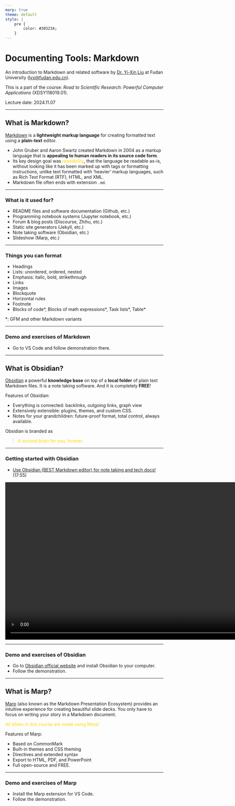 ```yaml
---
marp: true
theme: default
style: |
    pre {
        color: #303234;
    }
---
```


<!--
backgroundColor: #191a2e
color: skyblue
-->
# Documenting Tools: Markdown

An introduction to Markdown and related software by [Dr. Yi-Xin Liu](http://www.yxliu.group) at Fudan University (lyx@fudan.edu.cn).

This is a part of the course: *Road to Scientific Research: Powerful Computer Applications* (XDSY118019.01).

Lecture date: 2024.11.07

---

<!-- _paginate: true -->
## What is Markdown?

[Markdown](https://daringfireball.net/projects/markdown/) is a **lightweight markup language** for creating formatted text using a **plain-text** editor.

- John Gruber and Aaron Swartz created Markdown in 2004 as a markup language that is **appealing to human readers in its source code form**.
- Its key design goal was <span style="color:gold">readability</span>, that the language be readable as-is, without looking like it has been marked up with tags or formatting instructions, unlike text formatted with ‘heavier’ markup languages, such as Rich Text Format (RTF), HTML, and XML.
- Markdown file often ends with extension `.md`.

---

### What is it used for?

- README files and software documentation (Github, etc.)
- Programming notebook systems (Jupyter notebook, etc.)
- Forum & blog posts (Discourse, Zhihu, etc.)
- Static site generators (Jekyll, etc.)
- Note taking software (Obsidian, etc.)
- Slideshow (Marp, etc.)

---

### Things you can format
- Headings
- Lists: unordered, ordered, nested
- Emphasis: italic, bold, strikethrough
- Links
- Images
- Blockquote
- Horizontal rules
- Footnote
- Blocks of code*, Blocks of math expressions*, Task lists*, Table*

*: GFM and other Markdown variants

---

### Demo and exercises of Markdown

- Go to VS Code and follow demonstration there.

---

## What is Obsidian?

[Obsidian](https://obsidian.md/) a powerful **knowledge base** on top of
a **local folder** of plain text Markdown files. It is a note taking software. And it is completely **FREE**!

Features of Obsidian:

- Everything is connected: backlinks, outgoing links, graph view
- Extensively extensible: plugins, themes, and custom CSS.
- Notes for your grandchildren: future-proof format, total control, always available.

Obsidian is branded as

> <span style=color:gold>A second brain for you, forever.<span>

---

### Getting started with Obsidian

- [Use Obsidian (BEST Markdown editor) for note taking and tech docs!](https://youtu.be/cBzc5r-FNW0) (17:55)

<video height="500" controls>
    <source src="obsidian.mp4">
</video>

---

### Demo and exercises of Obsidian

- Go to [Obsidian official website](https://obsidian.md/) and install Obsidian to your computer.
- Follow the demonstration.

---

## What is Marp?

[Marp](https://marp.app/) (also known as the Markdown Presentation Ecosystem) provides an intuitive experience for creating beautiful slide decks. You only have to focus on writing your story in a Markdown document.

<span style=color:gold>All slides in this course are made using Marp!</span>

Features of Marp:

- Based on CommonMark
- Built-in themes and CSS theming
- Directives and extended syntax
- Export to HTML, PDF, and PowerPoint
- Full open-source and FREE.

---

### Demo and exercises of Marp

- Install the Marp extension for VS Code.
- Follow the demonstration.